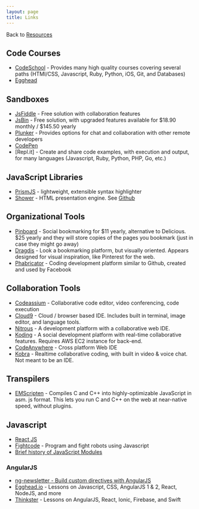 ```yaml
---
layout: page
title: Links
---
```


Back to [Resources](/resources/)

## Code Courses

* [CodeSchool] - Provides many high quality courses covering several paths
(HTMl/CSS, Javascript, Ruby, Python, iOS, Git, and Databases)
* [Egghead]

## Sandboxes

* [JsFiddle] - Free solution with collaboration features
* [JsBin] - Free solution, with upgraded features available
for $18.90 monthly / $145.50 yearly
* [Plunker] - Provides options for chat and collaboration
with other remote developers
* [CodePen]
* [Repl.it﻿] - Create and share code examples, with
execution and output, for many languages (Javascript, Ruby, Python, PHP, Go,
etc.)

## JavaScript Libraries

* [PrismJS] - lightweight, extensible syntax highlighter
* [Shower] - HTML presentation engine. See [Github][Github Shower]

## Organizational Tools

* [Pinboard] - Social bookmarking for $11 yearly, alternative to Delicious.
$25 yearly and they will store copies of the pages you bookmark (just in case
they might go away)
* [Dragdis] - Look a bookmarking platform, but visually oriented. Appears
designed for visual inspiration, like Pinterest for the web.
* [Phabricator] - Coding development platform similar to Github, created and
used by Facebook

## Collaboration Tools

* [Codeassium] - Collaborative code editor, video conferencing, code execution
* [Cloud9] - Cloud / browser based IDE. Includes built in terminal, image
editor, and language tools.
* [Nitrous] - A development platform with a collaborative web IDE.
* [Koding] - A social development platform with real-time collaborative
features. Requires AWS EC2 instance for back-end.
* [CodeAnywhere] - Cross platform Web IDE
* [Kobra] - Realtime collaborative coding, with built in
video & voice chat. Not meant to be an IDE.

## Transpilers

* [EMScripten] - Compiles C and C++ into highly-optimizable JavaScript in asm.
js format. This lets you run C and C++ on the web at near-native speed,
without plugins.

## Javascript

* [React JS]
* [Fightcode] - Program and fight robots using
Javascript
* [Brief history of JavaScript Modules]

### AngularJS

* [ng-newsletter - Build custom directives with AngularJS]
* [Egghead.io] - Lessons on Javascript, CSS, AngularJS 1 & 2, React, NodeJS, and more
* [Thinkster] - Lessons on AngularJS, React, Ionic, Firebase, and Swift

[CodeSchool]: https://www.codeschool.com/
[Egghead]: https://egghead.io
[JsFiddle]: https://jsfiddle.net/
[Plunker]: http://plnkr.co/
[CodePen]: http://codepen.io/about/
[JsBin]: http://jsbin.com/
[Repl.it]: https://repl.it/languages
[PrismJS]: http://prismjs.com/
[Shower]: http://shwr.me/
[Github Shower]: https://github.com/shower/shower
[Pinboard]: https://pinboard.in/tour/
[Dragdis]: https://dragdis.com/
[Phabricator]: http://phabricator.org/
[Codeassium]: https://codassium.com/
[Cloud9]: https://c9.io/
[Nitrous]: http://nitrous.io/
[Koding]: https://koding.com/
[CodeAnywhere]: https://codeanywhere.com/
[Kobra]: https://kobra.io/
[Brief history of JavaScript Modules]: https://medium.com/@sungyeol.choi/javascript-module-module-loader-module-bundler-es6-module-confused-yet-6343510e7bde
[EMScripten]: http://kripken.github.io/emscripten-site/
[React JS]: http://facebook.github.io/react/index.html
[Fightcode]:http://fightcodegame.com/
[ng-newsletter - Build custom directives with AngularJS]: http://www.ng-newsletter.com/posts/directives.html
[Egghead.io]: https://egghead.io/lessons
[Thinkster]: https://thinkster.io/
